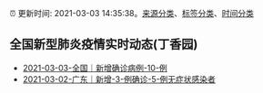 :alarm_clock: 更新时间: 2021-03-03 14:35:38。[来源分类](../README.md)、[标签分类](../TAGS.md)、[时间分类](../TIMELINE.md)

## 全国新型肺炎疫情实时动态(丁香园)




- [2021-03-03-全国｜新增确诊病例-10-例](http://app.cctv.com/special/cportal/detail/arti/index.html?id=ArtiJVL6d1vNpPI9ahXz4tQb210303&isfromapp=1) 
- [2021-03-02-广东｜新增-3-例确诊-5-例无症状感染者](http://app.cctv.com/special/cportal/detail/arti/index.html?id=ArtibF6pF1Xb5AtWQWoWgbOy210303&isfromapp=1) 